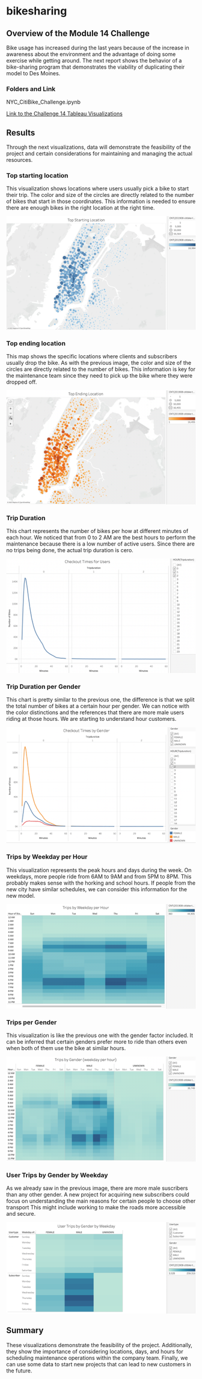 # bikesharing
## Overview of the Module 14 Challenge

Bike usage has increased during the last years because of the increase in awareness about the environment and the advantage of doing some exercise while getting around. The next report shows the behavior of a bike-sharing program that demonstrates the viability of duplicating their model to Des Moines. 

### Folders and Link

NYC_CitiBike_Challenge.ipynb

[Link to the Challenge 14 Tableau Visualizations](https://public.tableau.com/views/Bikesharing_16645901263930/Bike-SharingTripAnalysis?:language=en-US&:display_count=n&:origin=viz_share_link)

## Results

Through the next visualizations, data will demonstrate the feasibility of the project and certain considerations for maintaining and managing the actual resources. 

### Top starting location

This visualization shows locations where users usually pick a bike to start their trip. The color and size of the circles are directly related to the number of bikes that start in those coordinates. This information is needed to ensure there are enough bikes in the right location at the right time. 

!['1'](https://github.com/DylanMontemayor/bikesharing/blob/main/Resources/Images/1.png)

### Top ending location

This map shows the specific locations where clients and subscribers usually drop the bike. As with the previous image, the color and size of the circles are directly related to the number of bikes. This information is key for the maintenance team since they need to pick up the bike where they were dropped off.

!['2'](https://github.com/DylanMontemayor/bikesharing/blob/main/Resources/Images/2.png)

### Trip Duration

This chart represents the number of bikes per how at different minutes of each hour. We noticed that from 0 to 2 AM are the best hours to perform the maintenance because there is a low number of active users. Since there are no trips being done, the actual trip duration is cero.

!['3'](https://github.com/DylanMontemayor/bikesharing/blob/main/Resources/Images/3.png)

### Trip Duration per Gender

This chart is pretty similar to the previous one, the difference is that we split the total number of bikes at a certain hour per gender. We can notice with the color distinctions and the references that there are more male users riding at those hours. We are starting to understand hour customers. 

!['4'](https://github.com/DylanMontemayor/bikesharing/blob/main/Resources/Images/4.png)

### Trips by Weekday per Hour

This visualization represents the peak hours and days during the week. On weekdays, more people ride from 6AM to 9AM and from 5PM to 8PM. This probably makes sense with the horking and school hours. If people from the new city have similar schedules, we can consider this information for the new model. 

!['5'](https://github.com/DylanMontemayor/bikesharing/blob/main/Resources/Images/5.png)

### Trips per Gender

This visualization is like the previous one with the gender factor included. It can be inferred that certain genders prefer more to ride than others even when both of them use the bike at similar hours. 

!['6'](https://github.com/DylanMontemayor/bikesharing/blob/main/Resources/Images/6.png)

### User Trips by Gender by Weekday

As we already saw in the previous image, there are more male suscribers than any other gender. A new project for acquiring new subscribers could focus on understanding the main reasons for certain people to choose other transport This might include working to make the roads more accessible and secure. 

!['7'](https://github.com/DylanMontemayor/bikesharing/blob/main/Resources/Images/7.png)

## Summary

These visualizations demonstrate the feasibility of the project. Additionally, they show the importance of considering locations, days, and hours for scheduling maintenance operations within the company team. Finally, we can use some data to start new projects that can lead to new customers in the future.
